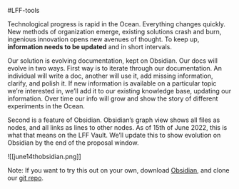 #LFF-tools 

Technological progress is rapid in the Ocean. Everything changes quickly. New methods of organization emerge, existing solutions crash and burn, ingenious innovation opens new avenues of thought. To keep up, **information needs to be updated** and in short intervals.

Our solution is evolving documentation, kept on Obsidian. Our docs will evolve in two ways. First way is to iterate through our documentation. An individual will write a doc, another will use it, add missing information, clarify, and polish it. If new information is available on a particular topic we’re interested in, we’ll add it to our existing knowledge base, updating our information. Over time our info will grow and show the story of different experiments in the Ocean.

Second is a feature of Obsidian. Obsidian’s graph view shows all files as nodes, and all links as lines to other nodes. As of 15th of June 2022, this is what that means on the LFF Vault. We’ll update this to show evolution on Obsidian by the end of the proposal window. 

![[june14thobsidian.png]]

Note: If you want to try this out on your own, download [Obsidian](https://obsidian.md/), and clone our [git repo](https://github.com/littlefish-foundation/the-vault).